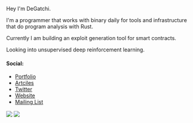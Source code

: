 Hey I'm DeGatchi. <br>

I'm a programmer that works with binary daily for tools and infrastructure that do program analysis with Rust.

Currently I am building an exploit generation tool for smart contracts.

Looking into unsupervised deep reinforcement learning.

#### Social:
- [Portfolio](https://degatchi.com/career)
- [Artciles](https://degatchi.com/articles)
- [Twitter](https://twitter.com/degatchi)
- [Website](https://degatchi.com)
- [Mailing List](https://mailchi.mp/af592f7038e9/join-degatchis-mailing-list)

<a>
  <img align="center" src="https://github-readme-stats.vercel.app/api?username=DeGatchi&show_icons=true&theme=tokyonight" />
</a>
<a>
  <img align="center" src="https://github-readme-stats.vercel.app/api/top-langs/?username=DeGatchi&layout=compact&show_icons=true&theme=tokyonight" />
</a>
